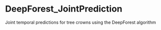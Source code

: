 # DeepForest_JointPrediction
Joint temporal predictions for tree crowns using the DeepForest algorithm
